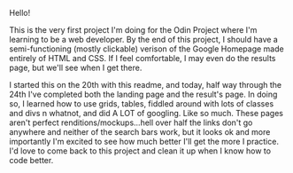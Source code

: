 Hello!

This is the very first project I'm doing for the Odin Project where I'm learning to be a web developer. By the end of this project, I should have a semi-functioning (mostly clickable) verison of the Google Homepage made entirely of HTML and CSS. If I feel comfortable, I may even do the results page, but we'll see when I get there. 

I started this on the 20th with this readme, and today, half way through the 24th I've completed both the landing page and the result's page. In doing so, I learned how to use grids, tables, fiddled around with lots of classes and divs n whatnot, and did A LOT of googling. Like so much. These pages aren't perfect renditions/mockups...hell over half the links don't go anywhere and neither of the search bars work, but it looks ok and more importantly I'm excited to see how much better I'll get the more I practice. I'd love to come back to this project and clean it up when I know how to code better. 